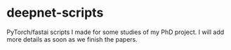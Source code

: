 # deepnet-scripts
PyTorch/fastai scripts I made for some studies of my PhD project. I will add more details as soon as we finish the papers.
